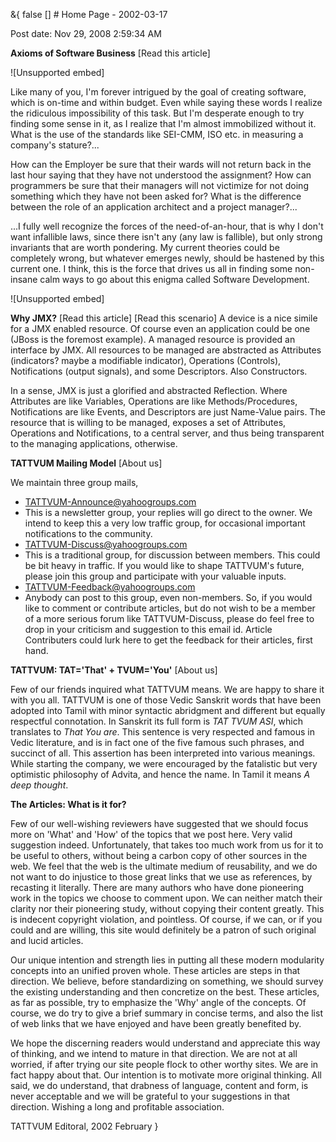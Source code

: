 &{<nil> false <nil> <nil> [] <nil> <nil> <nil> <nil> # Home Page - 2002-03-17

Post date: Nov 29, 2008 2:59:34 AM

**Axioms of Software Business** [Read this article]

![Unsupported embed]

Like many of you, I'm forever intrigued by the goal of creating software, which is on-time and within budget. Even while saying these words I realize the ridiculous impossibility of this task. But I'm desperate enough to try finding some sense in it, as I realize that I'm almost immobilized without it. What is the use of the standards like SEI-CMM, ISO etc. in measuring a company's stature?...

How can the Employer be sure that their wards will not return back in the last hour saying that they have not understood the assignment? How can programmers be sure that their managers will not victimize for not doing something which they have not been asked for? What is the difference between the role of an application architect and a project manager?...

...I fully well recognize the forces of the need-of-an-hour, that is why I don't want infallible laws, since there isn't any (any law is fallible), but only strong invariants that are worth pondering. My current theories could be completely wrong, but whatever emerges newly, should be hastened by this current one. I think, this is the force that drives us all in finding some non-insane calm ways to go about this enigma called Software Development.

![Unsupported embed]

**Why JMX?** [Read this article] [Read this scenario] A device is a nice simile for a JMX enabled resource. Of course even an application could be one (JBoss is the foremost example). A managed resource is provided an interface by JMX. All resources to be managed are abstracted as Attributes (indicators? maybe a modifiable indicator), Operations (Controls), Notifications (output signals), and some Descriptors. Also Constructors.

In a sense, JMX is just a glorified and abstracted Reflection. Where Attributes are like Variables, Operations are like Methods/Procedures, Notifications are like Events, and Descriptors are just Name-Value pairs. The resource that is willing to be managed, exposes a set of Attributes, Operations and Notifications, to a central server, and thus being transparent to the managing applications, otherwise.

**TATTVUM Mailing Model** [About us]

We maintain three group mails,

*   [TATTVUM-Announce@yahoogroups.com](http://www.yahoogroups.com/group/TATTVUM-Announce)
*   This is a newsletter group, your replies will go direct to the owner. We intend to keep this a very low traffic group, for occasional important notifications to the community.
*   [TATTVUM-Discuss@yahoogroups.com](http://www.yahoogroups.com/group/TATTVUM-Discuss)
*   This is a traditional group, for discussion between members. This could be bit heavy in traffic. If you would like to shape TATTVUM's future, please join this group and participate with your valuable inputs.
*   [TATTVUM-Feedback@yahoogroups.com](http://www.yahoogroups.com/group/TATTVUM-Feedback)
*   Anybody can post to this group, even non-members. So, if you would like to comment or contribute articles, but do not wish to be a member of a more serious forum like TATTVUM-Discuss, please do feel free to drop in your criticism and suggestion to this email id. Article Contributers could lurk here to get the feedback for their articles, first hand.

**TATTVUM: TAT='That' + TVUM='You'** [About us]

Few of our friends inquired what TATTVUM means. We are happy to share it with you all. TATTVUM is one of those Vedic Sanskrit words that have been adopted into Tamil with minor syntactic abridgment and different but equally respectful connotation. In Sanskrit its full form is *TAT TVUM ASI*, which translates to *That You are*. This sentence is very respected and famous in Vedic literature, and is in fact one of the five famous such phrases, and succinct of all. This assertion has been interpreted into various meanings. While starting the company, we were encouraged by the fatalistic but very optimistic philosophy of Advita, and hence the name. In Tamil it means *A deep thought*.

**The Articles: What is it for?**

Few of our well-wishing reviewers have suggested that we should focus more on 'What' and 'How' of the topics that we post here. Very valid suggestion indeed. Unfortunately, that takes too much work from us for it to be useful to others, without being a carbon copy of other sources in the web. We feel that the web is the ultimate medium of reusability, and we do not want to do injustice to those great links that we use as references, by recasting it literally. There are many authors who have done pioneering work in the topics we choose to comment upon. We can neither match their clarity nor their pioneering study, without copying their content greatly. This is indecent copyright violation, and pointless. Of course, if we can, or if you could and are willing, this site would definitely be a patron of such original and lucid articles.

Our unique intention and strength lies in putting all these modern modularity concepts into an unified proven whole. These articles are steps in that direction. We believe, before standardizing on something, we should survey the existing understanding and then concretize on the best. These articles, as far as possible, try to emphasize the 'Why' angle of the concepts. Of course, we do try to give a brief summary in concise terms, and also the list of web links that we have enjoyed and have been greatly benefited by.

We hope the discerning readers would understand and appreciate this way of thinking, and we intend to mature in that direction. We are not at all worried, if after trying our site people flock to other worthy sites. We are in fact happy about that. Our intention is to motivate more original thinking. All said, we do understand, that drabness of language, content and form, is never acceptable and we will be grateful to your suggestions in that direction. Wishing a long and profitable association.

TATTVUM Editoral, 2002 February
}